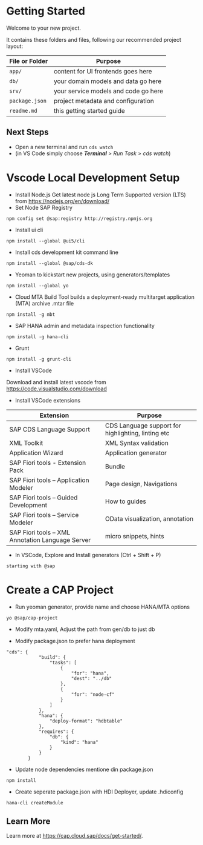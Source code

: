 # Getting Started

Welcome to your new project.

It contains these folders and files, following our recommended project layout:

File or Folder | Purpose
---------|----------
`app/` | content for UI frontends goes here
`db/` | your domain models and data go here
`srv/` | your service models and code go here
`package.json` | project metadata and configuration
`readme.md` | this getting started guide


## Next Steps

- Open a new terminal and run `cds watch` 
- (in VS Code simply choose _**Terminal** > Run Task > cds watch_)


# Vscode Local Development Setup

- Install Node.js
Get latest node js Long Term Supported version (LTS) from https://nodejs.org/en/download/
- Set Node SAP Registry

`npm config set @sap:registry http://registry.npmjs.org`

- Install ui cli

`npm install --global @ui5/cli`

- Install cds development kit command line

`npm install --global @sap/cds-dk`

- Yeoman to kickstart new projects, using generators/templates

`npm install --global yo`

- Cloud MTA Build Tool builds a deployment-ready multitarget application (MTA) archive .mtar file

`npm install -g mbt`

- SAP HANA admin and metadata inspection functionality

`npm install -g hana-cli`

- Grunt

`npm install -g grunt-cli`

- Install VSCode

Download and install latest vscode from https://code.visualstudio.com/download

- Install VSCode extensions

Extension | Purpose
---------|----------
SAP CDS Language Support | CDS Language support for highlighting, linting etc
XML Toolkit | XML Syntax validation
Application Wizard | Application generator
SAP Fiori tools - Extension Pack | Bundle
SAP Fiori tools – Application Modeler | Page design, Navigations
SAP Fiori tools – Guided Development | How to guides
SAP Fiori tools – Service Modeler | OData visualization, annotation
SAP Fiori tools – XML Annotation Language Server | micro snippets, hints
    
- In VSCode, Explore and Install generators (Ctrl + Shift + P)

`starting with @sap`

# Create a CAP Project
- Run yeoman generator, provide name and choose HANA/MTA options

`yo @sap/cap-project`

- Modify mta.yaml, Adjust the path from gen/db to just db

- Modify package.json  to prefer hana deployment

```
"cds": {
			"build": {
				"tasks": [
					{
						"for": "hana",
						"dest": "../db"
					},
					{
						"for": "node-cf"
					}
				]
			},
			"hana": {
				"deploy-format": "hdbtable"
			},
			"requires": {
				"db": {
					"kind": "hana"
				}
			}
		}
```

- Update node dependencies mentione din package.json

`npm install`


- Create seperate package.json with HDI Deployer, update .hdiconfig

`hana-cli createModule`


## Learn More

Learn more at https://cap.cloud.sap/docs/get-started/.
